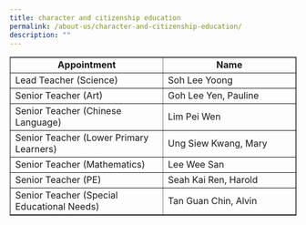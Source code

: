 ```yaml
---
title: character and citizenship education
permalink: /about-us/character-and-citizenship-education/
description: ""
---
```

<table width="0" border="1" cellpadding="5">
  <tbody>
    <tr>
      <td style="text-align: center;" width="301"><strong>Appointment</strong></td>
      <td style="text-align: center;" width="272"><strong>Name</strong></td>
    </tr>
    <tr>
      <td width="301">Lead Teacher (Science)</td>
      <td width="272">Soh Lee Yoong</td>
    </tr>
    <tr>
      <td width="301">Senior Teacher (Art)</td>
      <td width="272">Goh Lee Yen, Pauline</td>
    </tr>
    <tr>
      <td width="301">Senior Teacher (Chinese Language)</td>
      <td width="272">Lim Pei Wen</td>
    </tr>
    <tr>
      <td width="301">Senior Teacher (Lower Primary Learners)</td>
      <td width="272">Ung Siew Kwang, Mary</td>
    </tr>
    <tr>
      <td width="301">Senior Teacher (Mathematics)</td>
      <td width="272">Lee Wee San</td>
    </tr>
    <tr>
      <td width="301">Senior Teacher (PE)</td>
      <td width="272">Seah Kai Ren, Harold</td>
    </tr>
    <tr>
      <td width="301">Senior Teacher (Special Educational Needs)</td>
      <td width="272">Tan Guan Chin, Alvin</td>
    </tr>
  </tbody>
</table>
